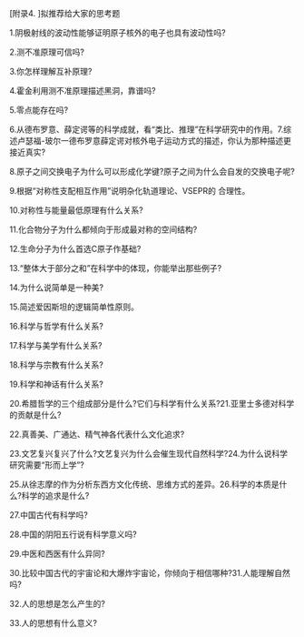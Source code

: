 [附录4. ]拟推荐给大家的思考题

1.阴极射线的波动性能够证明原子核外的电子也具有波动性吗?

2.测不准原理可信吗?

3.你怎样理解互补原理?

4.霍金利用测不准原理描述黑洞，靠谱吗?

5.零点能存在吗?

6.从德布罗意、薛定谔等的科学成就，看“类比、推理”在科学研究中的作用。7.综述卢瑟福-玻尔一德布罗意薛定谔对核外电子运动方式的描述，你认为那种描述更接近真实?

8.原子之间交换电子为什么可以形成化学键?原子之间为什么会自发的交换电子呢?

9.根据“对称性支配相互作用”说明杂化轨道理论、VSEPR的 合理性。

10.对称性与能量最低原理有什么关系? 

11.化合物分子为什么都倾向于形成最对称的空间结构?

12.生命分子为什么首选C原子作基础?

13.“整体大于部分之和”在科学中的体现，你能举出那些例子?

14.为什么说简单是一种美?

15.简述爱因斯坦的逻辑简单性原则。

16.科学与哲学有什么关系?

17.科学与美学有什么关系?

18.科学与宗教有什么关系?

19.科学和神话有什么关系?

20.希腊哲学的三个组成部分是什么?它们与科学有什么关系?21.亚里士多德对科学的贡献是什么?

22.真善美、广通达、精气神各代表什么文化追求?

23.文艺复兴复兴了什么?文艺复兴为什么会催生现代自然科学?24.为什么说科学研究需要“形而上学”?

25.从徐志摩的作为分析东西方文化传统、思维方式的差异。26.科学的本质是什么?科学的追求是什么?

27.中国古代有科学吗?

28.中国的阴阳五行说有科学意义吗?

29.中医和西医有什么异同?

30.比较中国古代的宇宙论和大爆炸宇宙论，你倾向于相信哪种?31.人能理解自然吗?

32.人的思想是怎么产生的?

33.人的思想有什么意义?